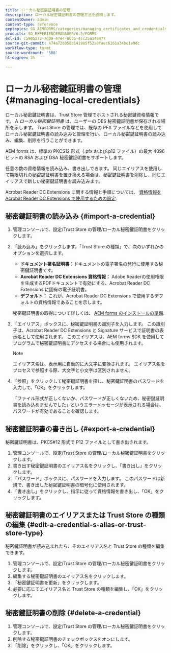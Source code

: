 ```yaml
---
title: ローカル秘密鍵証明書の管理
description: ローカル秘密鍵証明書の管理方法を説明します。
contentOwner: admin
content-type: reference
geptopics: SG_AEMFORMS/categories/managing_certificates_and_credentials
products: SG_EXPERIENCEMANAGER/6.5/FORMS
exl-id: c5905272-7d09-47e4-8b35-4cc25a148477
source-git-commit: 474a726058b141985f52a0faec6161a34be1e9dc
workflow-type: tm+mt
source-wordcount: '508'
ht-degree: 3%

---
```


# ローカル秘密鍵証明書の管理 {#managing-local-credentials}

ローカル秘密鍵証明書は、Trust Store 管理でホストされる秘密鍵資格情報です。 A *ローカル秘密鍵証明書* は、ユーザーの DES 秘密鍵証明書が保存される場所を示します。 Trust Store の管理では、既存の PFX ファイルなどを使用してローカル秘密鍵証明書の読み込みと管理を行い、ローカル秘密鍵証明書の読み込み、編集、削除を行うことができます。

AEM forms は、標準の PKCS12 形式（.pfx および.p12 ファイル）の最大 4096 ビットの RSA および DSA 秘密鍵証明書をサポートします。

任意の数の資格情報を読み込み、書き出しできます。 同じエイリアスを使用して期限切れの秘密鍵証明書を置き換える場合は、秘密鍵証明書を削除し、同じエイリアスで新しい秘密鍵証明書を読み込みます。

Acrobat Reader DC Extensions に関する情報と手順については、 [資格情報をAcrobat Reader DC Extensions で使用するための設定](/help/forms/using/admin-help/configuring-credentials-acrobat-reader-dc.md#configuring-credentials-for-use-with-acrobat-reader-dc-extensions).

## 秘密鍵証明書の読み込み {#import-a-credential}

1. 管理コンソールで、設定/Trust Store の管理/ローカル秘密鍵証明書をクリックします。
1. 「読み込み」をクリックします。「Trust Store の種類」で、次のいずれかのオプションを選択します。

   * **ドキュメント署名証明書：**&#x200B;ドキュメントの電子署名の発行に使用する秘密鍵証明書です。
   * **Acrobat Reader DC Extensions 資格情報：** Adobe Readerの使用権限を生成するPDFドキュメントで有効にする、Acrobat Reader DC Extensions に固有の電子証明書。
   * **デフォルト：** これが、Acrobat Reader DC Extensions で使用するデフォルトの資格情報であることを示します。

   秘密鍵証明書の取得について詳しくは、 [AEM forms のインストールの準備](https://helpx.adobe.com/pdf/aem-forms/6-3/prepare-install-single-server.pdf).

1. 「エイリアス」ボックスに、秘密鍵証明書の識別子を入力します。 この識別子は、Acrobat Reader DC Extensions と Signature サービスで証明書の表示名として使用されます。 このエイリアスは、AEM forms SDK を使用してプログラムで秘密鍵証明書にアクセスする場合にも使用されます。

   >[!NOTE]
   >
   >エイリアス名は、表示用に自動的に大文字に変換されます。 エイリアス名をプロセスで参照する際、大文字と小文字は区別されません。

1. 「参照」をクリックして秘密鍵証明書を探し、秘密鍵証明書のパスワードを入力して、「OK」をクリックします。

   「ファイル形式が正しくないか、パスワードが正しくないため、秘密鍵証明書を読み込めませんでした」というエラーメッセージが表示される場合は、パスワードが有効であることを確認します。

## 秘密鍵証明書の書き出し {#export-a-credential}

秘密鍵証明書は、PKCS#12 形式で P12 ファイルとして書き出されます。

1. 管理コンソールで、設定/Trust Store の管理/ローカル秘密鍵証明書をクリックします。
1. 書き出す秘密鍵証明書のエイリアス名をクリックし、「書き出し」をクリックします。
1. 「パスワード」ボックスに、パスワードを入力します。 このパスワードは新規で、書き出した秘密鍵証明書の暗号化に使用されます。
1. 「書き出し」をクリックし、指示に従って資格情報を書き出し、「OK」をクリックします。

## 秘密鍵証明書のエイリアスまたは Trust Store の種類の編集 {#edit-a-credential-s-alias-or-trust-store-type}

秘密鍵証明書が読み込まれたら、そのエイリアス名と Trust Store の種類を編集できます。

1. 管理コンソールで、設定/Trust Store の管理/ローカル秘密鍵証明書をクリックします。
1. 編集する秘密鍵証明書のエイリアス名をクリックします。
1. 「秘密鍵証明書を更新」をクリックします。
1. 必要に応じてエイリアス名と Trust Store の種類を編集し、「OK」をクリックします。

## 秘密鍵証明書の削除 {#delete-a-credential}

1. 管理コンソールで、設定/Trust Store の管理/ローカル秘密鍵証明書をクリックします。
1. 削除する秘密鍵証明書のチェックボックスをオンにします。
1. 「削除」をクリックし、「OK」をクリックします。
